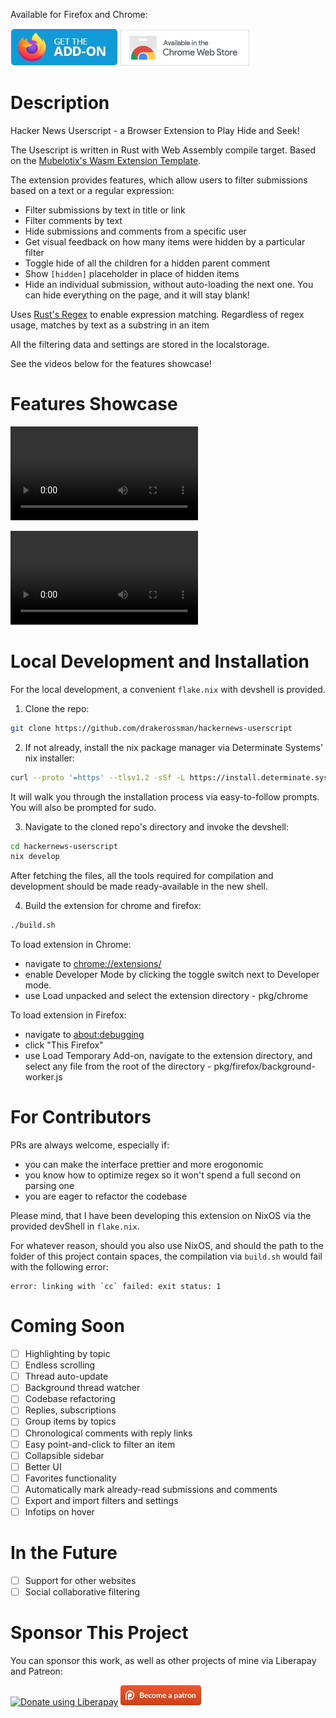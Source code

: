 Available for Firefox and Chrome:

![Firefox Add-Onn](./firefox-store.webp) ![Chrome Extension](./chrome-store.webp)

# Description
Hacker News Userscript - a Browser Extension to Play Hide and Seek!

The Usescript is written in Rust with Web Assembly compile target. Based on the [Mubelotix's Wasm Extension Template](https://github.com/Mubelotix/wasm-extension-template).

The extension provides features, which allow users to filter submissions based on a text or a regular expression:
- Filter submissions by text in title or link
- Filter comments by text
- Hide submissions and comments from a specific user
- Get visual feedback on how many items were hidden by a particular filter
- Toggle hide of all the children for a hidden parent comment
- Show `[hidden]` placeholder in place of hidden items
- Hide an individual submission, without auto-loading the next one. You can hide everything on the page, and it will stay blank!

Uses [Rust's Regex](https://github.com/rust-lang/regex) to enable expression matching. Regardless of regex usage, matches by text as a substring in an item

All the filtering data and settings are stored in the localstorage.

See the videos below for the features showcase!

# Features Showcase
![Filter by Title](./filter-by-title.mp4)

![Filter by Username](./filter-by-username.mp4)

# Local Development and Installation
For the local development, a convenient `flake.nix` with devshell is provided.

1. Clone the repo:
```sh
git clone https://github.com/drakerossman/hackernews-userscript
```

2. If not already, install the nix package manager via Determinate Systems' nix installer:
```sh
curl --proto '=https' --tlsv1.2 -sSf -L https://install.determinate.systems/nix | sh -s -- install
```
It will walk you through the installation process via easy-to-follow prompts. You will also be prompted for sudo.

3. Navigate to the cloned repo's directory and invoke the devshell:
```sh
cd hackernews-userscript
nix develop
```

After fetching the files, all the tools required for compilation and development should be made ready-available in the new shell.

4. Build the extension for chrome and firefox:
```sh
./build.sh
```

To load extension in Chrome:
- navigate to [chrome://extensions/](chrome://extensions/)
- enable Developer Mode by clicking the toggle switch next to Developer mode.
- use Load unpacked and select the extension directory - pkg/chrome

To load extension in Firefox:
- navigate to [about:debugging](about:debugging)
- click "This Firefox"
- use Load Temporary Add-on, navigate to the extension directory, and select any file from the root of the directory - pkg/firefox/background-worker.js

# For Contributors
PRs are always welcome, especially if:
- you can make the interface prettier and more erogonomic
- you know how to optimize regex so it won't spend a full second on parsing one
- you are eager to refactor the codebase

Please mind, that I have been developing this extension on NixOS via the provided devShell in `flake.nix`.

For whatever reason, should you also use NixOS, and should the path to the folder of this project contain spaces, the compilation via `build.sh` would fail with the following error:
```shell
error: linking with `cc` failed: exit status: 1
```

# Coming Soon
- [ ] Highlighting by topic
- [ ] Endless scrolling
- [ ] Thread auto-update
- [ ] Background thread watcher
- [ ] Codebase refactoring
- [ ] Replies, subscriptions
- [ ] Group items by topics
- [ ] Chronological comments with reply links
- [ ] Easy point-and-click to filter an item
- [ ] Collapsible sidebar
- [ ] Better UI
- [ ] Favorites functionality
- [ ] Automatically mark already-read submissions and comments
- [ ] Export and import filters and settings
- [ ] Infotips on hover

# In the Future
- [ ] Support for other websites
- [ ] Social collaborative filtering

# Sponsor This Project
You can sponsor this work, as well as other projects of mine via Liberapay and Patreon:

<a href="https://liberapay.com/drakerossman/donate"><img alt="Donate using Liberapay" src="https://liberapay.com/assets/widgets/donate.svg" style="height: 2rem;"></a> <a href="https://patreon.com/DrakeRossman"><img alt="Donate using Patreon" src="./support-on-patreon.png" style="height: 2rem;"></a>
